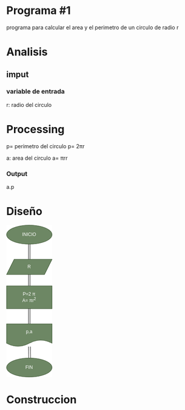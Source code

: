 # Programa #1
programa para calcular el area y el perimetro de un circulo de radio r

# Analisis


## imput
### variable de entrada
r: radio del circulo
# Processing
p= perimetro del circulo
p= 2πr

a: area del circulo
a= πrr

### Output
a.p
# Diseño
![Diagrama de flujo](diagrama.png "diagrama de flujo")
# Construccion

